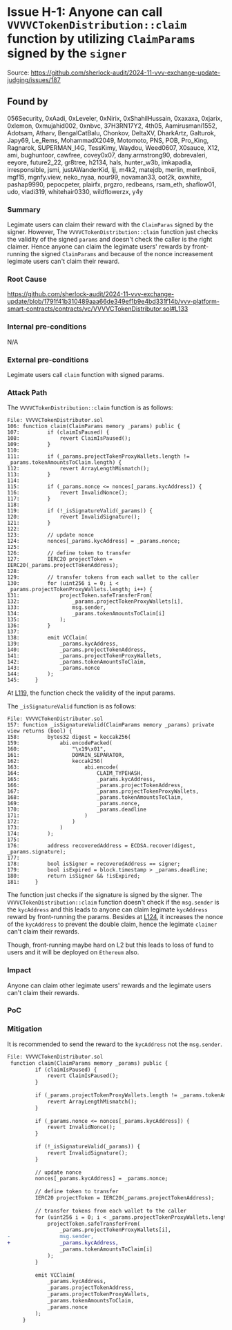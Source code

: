 # Issue H-1: Anyone can call `VVVVCTokenDistribution::claim` function by utilizing `ClaimParams` signed by the `signer` 

Source: https://github.com/sherlock-audit/2024-11-vvv-exchange-update-judging/issues/187 

## Found by 
056Security, 0xAadi, 0xLeveler, 0xNirix, 0xShahilHussain, 0xaxaxa, 0xjarix, 0xlemon, 0xmujahid002, 0xnbvc, 37H3RN17Y2, 4th05, Aamirusmani1552, Adotsam, Atharv, BengalCatBalu, Chonkov, DeltaXV, DharkArtz, Galturok, Japy69, Le\_Rems, MohammadX2049, Motomoto, PNS, POB, Pro\_King, Ragnarok, SUPERMAN\_I4G, TessKimy, Waydou, Weed0607, X0sauce, X12, ami, bughuntoor, cawfree, covey0x07, dany.armstrong90, dobrevaleri, eeyore, future2\_22, gr8tree, h2134, hals, hunter\_w3b, imkapadia, irresponsible, jsmi, justAWanderKid, ljj, m4k2, matejdb, merlin, merlinboii, mgf15, mgnfy.view, neko\_nyaa, nour99, novaman33, oot2k, oxwhite, pashap9990, pepocpeter, plairfx, prgzro, redbeans, rsam\_eth, shaflow01, udo, vladi319, whitehair0330, wildflowerzx, y4y
### Summary

Legimate users can claim their reward with the `ClaimParas` signed by the signer. However,  The `VVVVCTokenDistribution::claim` function just checks the validity of the signed `params` and doesn't check the caller is the right claimer. Hence anyone can claim the legimate users' rewards by front-running the signed `ClaimParams` and because of the nonce increasement legimate users can't claim their reward.

### Root Cause

https://github.com/sherlock-audit/2024-11-vvv-exchange-update/blob/1791f41b310489aaa66de349ef1b9e4bd331f14b/vvv-platform-smart-contracts/contracts/vc/VVVVCTokenDistributor.sol#L133

### Internal pre-conditions

N/A

### External pre-conditions

Legimate users call `claim` function with signed params.

### Attack Path

The `VVVVCTokenDistribution::claim` function is as follows:

```solidity
File: VVVVCTokenDistributor.sol
106: function claim(ClaimParams memory _params) public { 
107:         if (claimIsPaused) {
108:             revert ClaimIsPaused();
109:         }
110: 
111:         if (_params.projectTokenProxyWallets.length != _params.tokenAmountsToClaim.length) {
112:             revert ArrayLengthMismatch();
113:         }
114: 
115:         if (_params.nonce <= nonces[_params.kycAddress]) {
116:             revert InvalidNonce();
117:         }
118: 
119:         if (!_isSignatureValid(_params)) {
120:             revert InvalidSignature();
121:         }
122: 
123:         // update nonce
124:         nonces[_params.kycAddress] = _params.nonce;
125: 
126:         // define token to transfer
127:         IERC20 projectToken = IERC20(_params.projectTokenAddress);
128: 
129:         // transfer tokens from each wallet to the caller
130:         for (uint256 i = 0; i < _params.projectTokenProxyWallets.length; i++) {
131:             projectToken.safeTransferFrom(
132:                 _params.projectTokenProxyWallets[i],
133:                 msg.sender,
134:                 _params.tokenAmountsToClaim[i]
135:             );
136:         }
137: 
138:         emit VCClaim(
139:             _params.kycAddress,
140:             _params.projectTokenAddress,
141:             _params.projectTokenProxyWallets,
142:             _params.tokenAmountsToClaim,
143:             _params.nonce
144:         );
145:     }

```

At [L119](https://github.com/sherlock-audit/2024-11-vvv-exchange-update/blob/1791f41b310489aaa66de349ef1b9e4bd331f14b/vvv-platform-smart-contracts/contracts/vc/VVVVCTokenDistributor.sol#L119), the function check the validity of the input params.

The `_isSignatureValid` function is as follows:

```solidity
File: VVVVCTokenDistributor.sol
157: function _isSignatureValid(ClaimParams memory _params) private view returns (bool) { 
158:         bytes32 digest = keccak256(
159:             abi.encodePacked(
160:                 "\x19\x01",
161:                 DOMAIN_SEPARATOR,
162:                 keccak256(
163:                     abi.encode(
164:                         CLAIM_TYPEHASH,
165:                         _params.kycAddress,
166:                         _params.projectTokenAddress,
167:                         _params.projectTokenProxyWallets,
168:                         _params.tokenAmountsToClaim,
169:                         _params.nonce,
170:                         _params.deadline
171:                     )
172:                 )
173:             )
174:         );
175: 
176:         address recoveredAddress = ECDSA.recover(digest, _params.signature);
177: 
178:         bool isSigner = recoveredAddress == signer;
179:         bool isExpired = block.timestamp > _params.deadline;
180:         return isSigner && !isExpired;
181:     }

```

The function just checks if the signature is signed by the signer. The `VVVVCTokenDistribution::claim` function doesn't check if the `msg.sender` is the `kycAddress` and this leads to anyone can claim legimate `kycAddress` reward by front-running the params. Besides at [L124](https://github.com/sherlock-audit/2024-11-vvv-exchange-update/blob/1791f41b310489aaa66de349ef1b9e4bd331f14b/vvv-platform-smart-contracts/contracts/vc/VVVVCTokenDistributor.sol#L124), it increases the nonce of the `kycAddress` to prevent the double claim, hence the legimate `claimer` can't claim their rewards.

Though, front-running maybe hard on L2 but this leads to loss of fund to users and it will be deployed on `Ethereum` also.

### Impact

Anyone can claim other legimate users' rewards and the legimate users can't claim their rewards.

### PoC

### Mitigation

It is recommended to send the reward to the `kycAddress` not the `msg.sender`.

```diff
File: VVVVCTokenDistributor.sol
 function claim(ClaimParams memory _params) public { 
         if (claimIsPaused) {
             revert ClaimIsPaused();
         }
 
         if (_params.projectTokenProxyWallets.length != _params.tokenAmountsToClaim.length) {
             revert ArrayLengthMismatch();
         }
 
         if (_params.nonce <= nonces[_params.kycAddress]) {
             revert InvalidNonce();
         }
 
         if (!_isSignatureValid(_params)) {
             revert InvalidSignature();
         }
 
         // update nonce
         nonces[_params.kycAddress] = _params.nonce;
 
         // define token to transfer
         IERC20 projectToken = IERC20(_params.projectTokenAddress);
 
         // transfer tokens from each wallet to the caller
         for (uint256 i = 0; i < _params.projectTokenProxyWallets.length; i++) {
             projectToken.safeTransferFrom(
                 _params.projectTokenProxyWallets[i],
-                msg.sender,
+                _params.kycAddress,
                 _params.tokenAmountsToClaim[i]
             );
         }
 
         emit VCClaim(
             _params.kycAddress,
             _params.projectTokenAddress,
             _params.projectTokenProxyWallets,
             _params.tokenAmountsToClaim,
             _params.nonce
         );
     }

```

